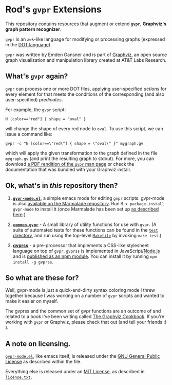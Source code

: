 # Rod's `gvpr` Extensions

This repository contains resources that augment or extend **`gvpr`**, **Graphviz's graph pattern recognizer**.

`gvpr` is an `awk`-like language for modifying or processing graphs (expressed in the [DOT language](http://www.graphviz.org/doc/info/lang.html)).

`gvpr` was written by Emden Gansner and is part of [Graphviz](http://graphviz.org/), an open source graph visualization and manipulation library created at AT&T Labs Research.

## What's `gvpr` again?

`gvpr` can process one or more DOT files, applying user-specified *actions* for every element for that meets the conditions of the corresponding (and also user-specified) *predicates*.

For example, the `gvpr` script:

    N [color=="red"] { shape = "oval" }

will change the shape of every red node to `oval`.  To use this script, we can issue a command like:


    gvpr -c "N [color==\"red\"] { shape = \"oval\" }" mygraph.gv

which will apply the given transformation to the graph defined in the file `mygraph.gv` (and print the resulting graph to stdout).  For more, you can download [a PDF rendition of the `gvpr` man page](http://www.graphviz.org/pdf/gvpr.1.pdf) or check the documentation that was bundled with your Graphviz install.

## Ok, what's in *this* repository then?

1. [**`gvpr-mode.el`**](https://github.com/rodw/gvpr-lib/blob/master/extra/gvpr-mode.el), a simple emacs mode for editing `gvpr` scripts. gvpr-mode is also [available on the Marmalade repository](http://marmalade-repo.org/packages/gvpr-mode/).  Run `M-x package-install gvpr-mode` to install it (once Marmalade has been set up [as described here](http://marmalade-repo.org/).)

2. [**`common.gvpr`**](https://github.com/rodw/gvpr-lib/blob/master/lib/common.gvpr) - A small library of utility functions for use with `gvpr`. (A suite of automated tests for these functions can be found in the [`test` directory](https://github.com/rodw/gvpr-lib/tree/master/test), and run using the top-level [`Makefile`](https://github.com/rodw/gvpr-lib/blob/master/Makefile) by invoking `make test`.)

3. [**gvprss**](https://github.com/rodw/gvpr-lib/tree/master/gvprss) - a pre-processor that implements a CSS-like stylesheet language on top of `gvpr`.  `gvprss` is implemented in JavaScript/[Node.js](http://nodejs.org/) and is [published as an npm module](https://npmjs.org/package/gvprss). You can install it by running `npm install -g gvprss`.

## So what are these for?

Well, gvpr-mode is just a quick-and-dirty syntax coloring mode I threw together because I was working on a number of `gvpr` scripts and wanted to make it easier on myself.

The gvprss and the common set of gvpr functions are an outcome of and related to a book I've been writing called [The Graphviz Cookbook](http://noumlaut.com/graphviz-cookbook).  If you're working with `gvpr` or Graphviz, please check that out (and tell your friends :) ).

## A note on licensing.

[`gvpr-mode.el`](https://raw.github.com/rodw/gvpr-lib/master/extra/gvpr-mode.el), like emacs itself, is released under the [GNU General Public License](http://www.gnu.org/licenses/) as described within the file.

Everything else is released under an [MIT License](http://opensource.org/licenses/mit-license.php), as described in [`license.txt`](https://raw.github.com/rodw/gvpr-lib/master/license.txt).
